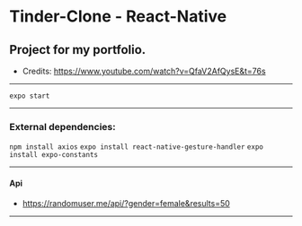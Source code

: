 # Tinder-Clone - React-Native

## Project for my portfolio.

- Credits: https://www.youtube.com/watch?v=QfaV2AfQysE&t=76s

---

`expo start`

---

### External dependencies:

`npm install axios`
`expo install react-native-gesture-handler`
`expo install expo-constants`

---

#### Api

- https://randomuser.me/api/?gender=female&results=50

---
